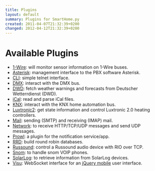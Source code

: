 ```yaml
---
title: Plugins
layout: default
summary: Plugins for SmartHome.py
created: 2011-04-07T21:32:39+0200
changed: 2012-04-12T21:32:39+0200
---
```


# Available Plugins

* [1-Wire](onewire/): will monitor sensor information on 1-Wire buses.
* [Asterisk](asterisk/): management interface to the PBX software Asterisk.
* [CLI](cli/): simple telnet interface.
* [DMX](dmx/): interact with the DMX bus.
* [DWD](dwd/): fetch weather warnings and forecasts from Deutscher Wetterrdienst (DWD).
* [iCal](ical/): read and parse iCal files.
* [KNX](knx/): interact with the KNX home automation bus.
* [Luxtronic2](luxtronic2/): get state information and control Luxtronic 2.0 heating controllers.
* [Mail](mail/): sending (SMTP) and receiving (IMAP) mail.
* [Network](network/): to receive HTTP/TCP/UDP messages and send UDP messages.
* [Prowl](prowl/): a plugin for the notification service/app.
* [RRD](rrd/): build round robin databases.
* [Russound](russound/): control a Russound audio device with RIO over TCP.
* [Snom](snom/): to handle snom VOIP phones.
* [SolarLog](solarlog/): to retrieve information from SolarLog devices.
* [Visu](visu/): WebSocket interface for an [jQuery mobile](http://jquerymobile.com/) user interface.


